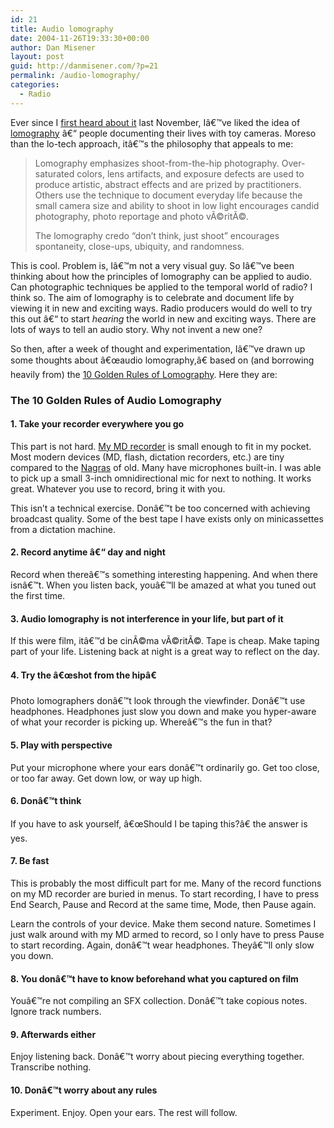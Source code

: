 ```yaml
---
id: 21
title: Audio lomography
date: 2004-11-26T19:33:30+00:00
author: Dan Misener
layout: post
guid: http://danmisener.com/?p=21
permalink: /audio-lomography/
categories:
  - Radio
---
```

Ever since I [first heard about it](http://www.cbcradio3.com/issues/2002_11_22/index.cfm?page=02) last November, Iâ€™ve liked the idea of [lomography](http://en.wikipedia.org/wiki/Lomography) â€“ people documenting their lives with toy cameras. Moreso than the lo-tech approach, itâ€™s the philosophy that appeals to me:

> Lomography emphasizes shoot-from-the-hip photography. Over-saturated colors, lens artifacts, and exposure defects are used to produce artistic, abstract effects and are prized by practitioners. Others use the technique to document everyday life because the small camera size and ability to shoot in low light encourages candid photography, photo reportage and photo vÃ©ritÃ©.
> 
> The lomography credo &#8220;don&#8217;t think, just shoot&#8221; encourages spontaneity, close-ups, ubiquity, and randomness.

This is cool. Problem is, Iâ€™m not a very visual guy. So Iâ€™ve been thinking about how the principles of lomography can be applied to audio. Can photographic techniques be applied to the temporal world of radio? I think so. The aim of lomography is to celebrate and document life by viewing it in new and exciting ways. Radio producers would do well to try this out â€“ to start _hearing_ the world in new and exciting ways. There are lots of ways to tell an audio story. Why not invent a new one?

So then, after a week of thought and experimentation, Iâ€™ve drawn up some thoughts about â€œaudio lomography,â€ based on (and borrowing heavily from) the [10 Golden Rules of Lomography](http://www.lomography.com/about/index_rules.php). Here they are:

### The 10 Golden Rules of Audio Lomography

#### 1. Take your recorder everywhere you go

This part is not hard. [My MD recorder](http://www.minidisc.org/part_Sony_MZ-R37.html) is small enough to fit in my pocket. Most modern devices (MD, flash, dictation recorders, etc.) are tiny compared to the [Nagras](http://www.nagraaudio.com/) of old. Many have microphones built-in. I was able to pick up a small 3-inch omnidirectional mic for next to nothing. It works great. Whatever you use to record, bring it with you.

This isn&#8217;t a technical exercise. Donâ€™t be too concerned with achieving broadcast quality. Some of the best tape I have exists only on minicassettes from a dictation machine. 

#### 2. Record anytime â€“ day and night

Record when thereâ€™s something interesting happening. And when there isnâ€™t. When you listen back, youâ€™ll be amazed at what you tuned out the first time.

#### 3. Audio lomography is not interference in your life, but part of it

If this were film, itâ€™d be cinÃ©ma vÃ©ritÃ©. Tape is cheap. Make taping part of your life. Listening back at night is a great way to reflect on the day. 

#### 4. Try the â€œshot from the hipâ€

Photo lomographers donâ€™t look through the viewfinder. Donâ€™t use headphones. Headphones just slow you down and make you hyper-aware of what your recorder is picking up. Whereâ€™s the fun in that?

#### 5. Play with perspective

Put your microphone where your ears donâ€™t ordinarily go. Get too close, or too far away. Get down low, or way up high.

#### 6. Donâ€™t think

If you have to ask yourself, â€œShould I be taping this?â€ the answer is yes.

#### 7. Be fast

This is probably the most difficult part for me. Many of the record functions on my MD recorder are buried in menus. To start recording, I have to press End Search, Pause and Record at the same time, Mode, then Pause again.

Learn the controls of your device. Make them second nature. Sometimes I just walk around with my MD armed to record, so I only have to press Pause to start recording. Again, donâ€™t wear headphones. Theyâ€™ll only slow you down.

#### 8. You donâ€™t have to know beforehand what you captured on film

Youâ€™re not compiling an SFX collection. Donâ€™t take copious notes. Ignore track numbers.

#### 9. Afterwards either

Enjoy listening back. Donâ€™t worry about piecing everything together. Transcribe nothing.

#### 10. Donâ€™t worry about any rules

Experiment. Enjoy. Open your ears. The rest will follow.